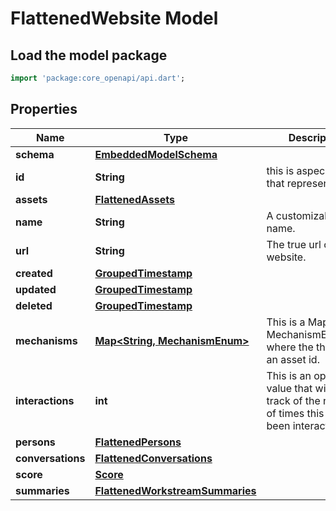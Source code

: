 # FlattenedWebsite Model

## Load the model package
```dart
import 'package:core_openapi/api.dart';
```

## Properties
Name | Type | Description | Notes
------------ | ------------- | ------------- | -------------
**schema** | [**EmbeddedModelSchema**](EmbeddedModelSchema) |  | [optional] 
**id** | **String** | this is aspecific uuid that represents | 
**assets** | [**FlattenedAssets**](FlattenedAssets) |  | [optional] 
**name** | **String** | A customizable name. | 
**url** | **String** | The true url or the website. | 
**created** | [**GroupedTimestamp**](GroupedTimestamp) |  | 
**updated** | [**GroupedTimestamp**](GroupedTimestamp) |  | 
**deleted** | [**GroupedTimestamp**](GroupedTimestamp) |  | [optional] 
**mechanisms** | [**Map\<String, MechanismEnum\>**](MechanismEnum) | This is a Map\<String, MechanismEnum\>** where the the key is an asset id. | [optional] [default to const {}]
**interactions** | **int** | This is an optional value that will keep track of the number of times this has been interacted with. | [optional] 
**persons** | [**FlattenedPersons**](FlattenedPersons) |  | [optional] 
**conversations** | [**FlattenedConversations**](FlattenedConversations) |  | [optional] 
**score** | [**Score**](Score) |  | [optional] 
**summaries** | [**FlattenedWorkstreamSummaries**](FlattenedWorkstreamSummaries) |  | [optional] 




